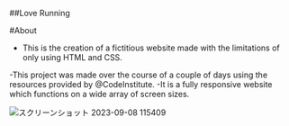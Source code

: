 ##Love Running

#About

- This is the creation of a fictitious website made with the limitations of only using HTML and CSS.

-This project was made over the course of a couple of days using the resources provided by @CodeInstitute.
-It is a fully responsive website which functions on a wide array of screen sizes.

![スクリーンショット 2023-09-08 115409](https://github.com/terrafora1/Love-Running/assets/144109245/3f381aad-22ed-4de8-8037-b8da3e49bb62)
